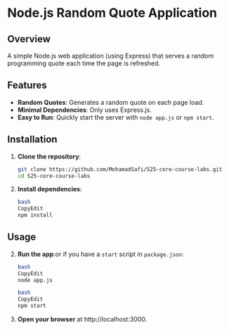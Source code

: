 # Node.js Random Quote Application

## Overview

A simple Node.js web application (using Express) that serves a random programming quote each time the page is refreshed.

## Features

- **Random Quotes**: Generates a random quote on each page load.
- **Minimal Dependencies**: Only uses Express.js.
- **Easy to Run**: Quickly start the server with `node app.js` or `npm start`.

## Installation

1. **Clone the repository**:

   ```bash
   git clone https://github.com/MohamadSafi/S25-core-course-labs.git
   cd S25-core-course-labs
   ```

1. **Install dependencies**:

   ```bash
   bash
   CopyEdit
   npm install

   ```

## Usage

2. **Run the app**:or if you have a `start` script in `package.json`:

   ```bash
   bash
   CopyEdit
   node app.js

   ```

   ```bash
   bash
   CopyEdit
   npm start

   ```

3. **Open your browser** at http://localhost:3000.
